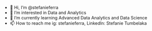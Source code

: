 - 👋 Hi, I’m @stefanieferra
- 👀 I’m interested in Data and Analytics
- 🌱 I’m currently learning Advanced Data Analytics and Data Science
- 📫 How to reach me ig: stefanieferra, LinkedIn: Stefanie Tumbelaka

<!---
stefanieferra/stefanieferra is a ✨ special ✨ repository because its `README.md` (this file) appears on your GitHub profile.
You can click the Preview link to take a look at your changes.
--->
